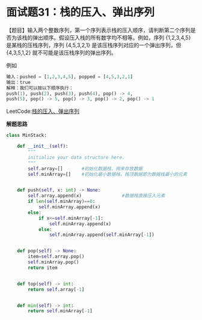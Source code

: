 # 面试题31：栈的压入、弹出序列

【题目】输入两个整数序列，第一个序列表示栈的压入顺序，请判断第二个序列是否为该栈的弹出顺序。假设压入栈的所有数字均不相等。例如，序列 {1,2,3,4,5} 是某栈的压栈序列，序列 {4,5,3,2,1} 是该压栈序列对应的一个弹出序列，但 {4,3,5,1,2} 就不可能是该压栈序列的弹出序列。



例如

```python
输入：pushed = [1,2,3,4,5], popped = [4,5,3,2,1]
输出：true
解释：我们可以按以下顺序执行：
push(1), push(2), push(3), push(4), pop() -> 4,
push(5), pop() -> 5, pop() -> 3, pop() -> 2, pop() -> 1
```



LeetCode:[栈的压入、弹出序列](https://leetcode-cn.com/problems/zhan-de-ya-ru-dan-chu-xu-lie-lcof/)



**解题思路**



```Python
class MinStack:

    def __init__(self):
        """
        initialize your data structure here.
        """
        self.array=[]       #初始化数据栈，用来存放数据
        self.minArray=[]    #初始化最小数据栈，栈顶数据即为数据栈最小的元素


    def push(self, x: int) -> None:
        self.array.append(x)               #数据栈直接压入元素
        if len(self.minArray)==0:
            self.minArray.append(x)
        else:
            if x<=self.minArray[-1]:
                self.minArray.append(x)
            else:
                self.minArray.append(self.minArray[-1])


    def pop(self) -> None:
        item=self.array.pop()
        self.minArray.pop()
        return item


    def top(self) -> int:
        return self.array[-1]


    def min(self) -> int:
        return self.minArray[-1]
```







